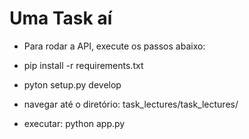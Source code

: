 # Uma Task aí

- Para rodar a API, execute os passos abaixo:

- pip install -r requirements.txt
- pyton setup.py develop

- navegar até o diretório: task_lectures/task_lectures/
- executar: python app.py
